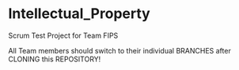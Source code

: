 # Intellectual_Property
Scrum Test Project for Team FIPS


All Team members should switch to their individual BRANCHES after CLONING this REPOSITORY!
